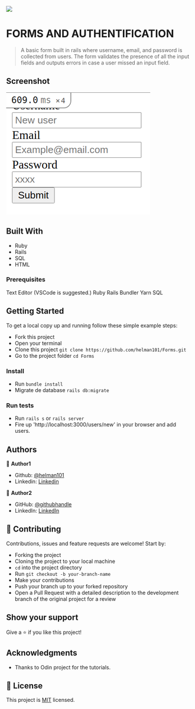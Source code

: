 ![](https://img.shields.io/badge/Microverse-blueviolet)

# FORMS AND AUTHENTIFICATION

> A basic form built in rails where username, email, and password is collected from users.
> The form validates the presence of all the input fields and outputs errors in case a user missed an input field.

## Screenshot
![screenshot](./form.PNG)

## Built With

- Ruby
- Rails
- SQL
- HTML

### Prerequisites

Text Editor (VSCode is suggested.)
Ruby
Rails
Bundler
Yarn
SQL

## Getting Started

To get a local copy up and running follow these simple example steps:

- Fork this project
- Open your terminal
- Clone this project `git clone https://github.com/helman101/Forms.git`
- Go to the project folder `cd Forms`

### Install

- Run `bundle install`
- Migrate de database `rails db:migrate`

### Run tests

- Run `rails s` or `rails server`
- Fire up 'http://localhost:3000/users/new' in your browser and add users.

## Authors

👤 **Author1**

- Github: [@helman101](https://github.com/helman101)
- Linkedin: [Linkedin](https://www.linkedin.com/in/helman101/)

👤 **Author2**

- GitHub: [@githubhandle](https://github.com/wandji20)
- LinkedIn: [LinkedIn](https://www.linkedin.com/in/wandji-bertrand/)

## 🤝 Contributing

Contributions, issues and feature requests are welcome! Start by:

- Forking the project
- Cloning the project to your local machine
- `cd` into the project directory
- Run `git checkout -b your-branch-name`
- Make your contributions
- Push your branch up to your forked repository
- Open a Pull Request with a detailed description to the development branch of the original project for a review

## Show your support

Give a ⭐️ if you like this project!

## Acknowledgments

- Thanks to Odin project for the tutorials.

## 📝 License

This project is [MIT](lic.url) licensed.
